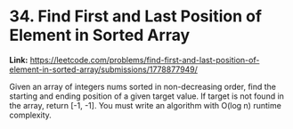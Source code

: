 # 34. Find First and Last Position of Element in Sorted Array

**Link:** https://leetcode.com/problems/find-first-and-last-position-of-element-in-sorted-array/submissions/1778877949/

Given an array of integers nums sorted in non-decreasing order, find the starting and ending position of a given target value. If target is not found in the array, return [-1, -1]. You must write an algorithm with O(log n) runtime complexity.

